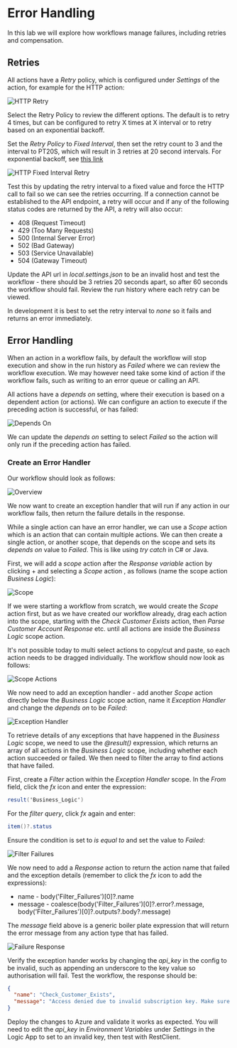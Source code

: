 # Error Handling

In this lab we will explore how workflows manage failures, including retries and compensation.

## Retries

All actions have a *Retry* policy, which is configured under *Settings* of the action, for example for the HTTP action:

![HTTP Retry](<images/HTTP - Retry.png>)

Select the Retry Policy to review the different options. The default is to retry 4 times, but can be configured to retry X times at X interval or to retry based on an exponential backoff.

Set the *Retry Policy* to *Fixed Interval*, then set the retry count to 3 and the interval to PT20S, which will result in 3 retries at 20 second intervals. For exponential backoff, see [this link](https://learn.microsoft.com/en-us/azure/logic-apps/error-exception-handling#retry-policy-limits)

![HTTP Fixed Interval Retry](<images/HTTP Retry - Fixed Internal.png>)

Test this by updating the retry interval to a fixed value and force the HTTP call to fail so we can see the retries occurring. If a connection cannot be established to the API endpoint, a retry will occur and if any of the following status codes are returned by the API, a retry will also occur:

- 408 (Request Timeout)
- 429 (Too Many Requests)
- 500 (Internal Server Error)
- 502 (Bad Gateway)
- 503 (Service Unavailable)
- 504 (Gateway Timeout)

Update the API url in *local.settings.json* to be an invalid host and test the workflow - there should be 3 retries 20 seconds apart, so after 60 seconds the workflow should fail. Review the run history where each retry can be viewed.

In development it is best to set the retry interval to *none* so it fails and returns an error immediately.

## Error Handling

When an action in a workflow fails, by default the workflow will stop execution and show in the run history as *Failed* where we can review the workflow execution. We may however need take some kind of action if the workflow fails, such as writing to an error queue or calling an API. 

All actions have a *depends on* setting, where their execution is based on a dependent action (or actions). We can configure an action to execute if the preceding action is successful, or has failed:

![Depends On](<images/Action - depends on.png>)

We can update the *depends on* setting to select *Failed* so the action will only run if the preceding action has failed.

### Create an Error Handler

Our workflow should look as follows:

![Overview](<images/Workflow - Overview.png>)

We now want to create an exception handler that will run if any action in our workflow fails, then return the failure details  in the response.

While a single action can have an error handler, we can use a *Scope* action which is an action that can contain multiple actions. We can then create a single action, or another scope, that depends on the scope and sets its *depends on* value to *Failed*. This is like using *try* *catch* in C# or Java. 

First, we will add a *scope* action after the *Response variable* action by clicking + and selecting a *Scope* action , as follows (name the scope action *Business Logic*):

![Scope](<images/Workflow - scope.png>)

If we were starting a workflow from scratch, we would create the *Scope* action first, but as we have created our workflow already, drag each action into the scope, starting with the *Check Customer Exists* action, then *Parse Customer Account Response* etc. until all actions are inside the *Business Logic* scope action. 

It's not possible today to multi select actions to copy/cut and paste, so each action needs to be dragged individually. The workflow should now look as follows:

![Scope Actions](<images/Workflow - scope actions.png>)

We now need to add an exception handler - add another *Scope* action directly below the *Business Logic* scope action, name it *Exception Handler* and change the *depends on* to be *Failed*:

![Exception Handler](<images/Workflow - Exception Handler.png>)

To retrieve details of any exceptions that have happened in the *Business Logic* scope, we need to use the *@result()* expression, which returns an array of all actions in the *Business Logic* scope, including whether each action succeeded or failed. We then need to filter the array to find actions that have failed.

First, create a *Filter* action within the *Exception Handler* scope. In the *From* field, click the *fx* icon and enter the expression:

```c#
result('Business_Logic')
```
For the *filter query*, click *fx* again and enter:

```c#
item()?.status
```
Ensure the condition is set to *is equal to* and set the value to *Failed*:

![Filter Failures](<images/Error Handler - Filter Failures.png>)

We now need to add a *Response* action to return the action name that failed and the exception details (remember to click the *fx* icon to add the expressions):

- name - body('Filter_Failures')[0]?.name
- message - coalesce(body('Filter_Failures')[0]?.error?.message, body('Filter_Failures')[0]?.outputs?.body?.message)

The *message* field above is a generic boiler plate expression that will return the error message from any action type that has failed.

![Failure Response](<images/Exception Handler - Failure Response.png>)

Verify the exception hander works by changing the *api_key* in the config to be invalid, such as appending an underscore to the key value so authorisation will fail. Test the workflow, the response should be:

``` json
{
  "name": "Check_Customer_Exists",
  "message": "Access denied due to invalid subscription key. Make sure to provide a valid key for an active subscription."
}
```

Deploy the changes to Azure and validate it works as expected. You will need to edit the *api_key* in *Environment Variables* under *Settings* in the Logic App to set to an invalid key, then test with RestClient.


